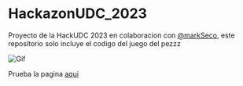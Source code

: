 # HackazonUDC_2023

Proyecto de la HackUDC 2023 en colaboracion con [@markSeco](https://github.com/markseco), este repositorio
solo incluye el codigo del juego del pezzz

![Gif](https://github.com/FerLS/HackazonUDC_2023/blob/main/873s02.gif)

Prueba la pagina [aqui](https://markseco.github.io/StudyLive/)
